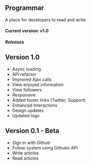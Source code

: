 ## Programmar
A place for developers to read and write

#### Current version: v1.0
##### *Releases*


Version 1.0
---------------------
- Async loading
- API refactor
- Improved Ajax calls
- View enjoyed information
- View followers
- Responsive
- Added footer links (Twitter, Support)
- Enhanced Interactions
- Design updates
- Updated logo


Version 0.1 - Beta
---------------------
- Sign in with Github
- Follow system using Githubs API
- Write articles
- Read articles
